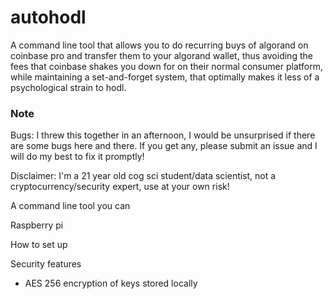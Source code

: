 # autohodl

A command line tool that allows you to do recurring buys of algorand on coinbase pro and transfer them to your algorand wallet, thus avoiding the fees that coinbase shakes you down for on their normal consumer platform, while maintaining a set-and-forget system, that optimally makes it less of a psychological strain to hodl.

### Note

Bugs: I threw this together in an afternoon, I would be unsurprised if there are some bugs here and there. If you get any, please submit an issue and I will do my best to fix it promptly!

Disclaimer: I'm a 21 year old cog sci student/data scientist, not a cryptocurrency/security expert, use at your own risk!



A command line tool you can 

Raspberry pi

How to set up

Security features
- AES 256 encryption of keys stored locally
